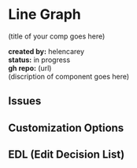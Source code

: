 # Line Graph 
(title of your comp goes here)

**created by:** helencarey  
**status:** in progress  
**gh repo:** (url)  
(discription of component goes here)

## Issues


## Customization Options


## EDL (Edit Decision List)


